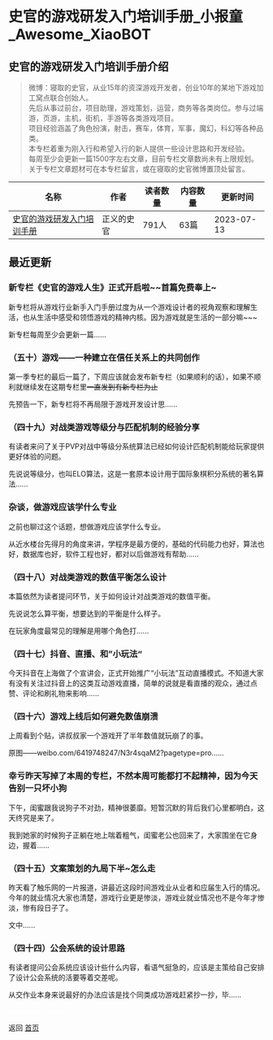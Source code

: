 # 史官的游戏研发入门培训手册_小报童_Awesome_XiaoBOT

## 史官的游戏研发入门培训手册介绍
> 微博：寝取的史官，从业15年的资深游戏开发者，创业10年的某地下游戏加工窝点联合创始人。    
先后从事过前台，项目助理，游戏策划，运营，商务等各类岗位。参与过端游，页游，主机，街机，手游等各类游戏项目。    
项目经验涵盖了角色扮演，射击，赛车，体育，军事，魔幻，科幻等各种品类。    
本专栏着重为刚入行和希望入行的新人提供一些设计思路和开发经验。    
每周至少会更新一篇1500字左右文章，目前专栏文章数尚未有上限规划。    
关于专栏文章题材可在本专栏留言，或在寝取的史官微博置顶处留言。  
  


|名称|作者|读者数量|内容数量|更新时间|
|---|---|---|---|---|
|[史官的游戏研发入门培训手册](https://xiaobot.net/p/sg2201?refer=0b133df9-27dc-423b-8101-639049001c13)|正义的史官|791人|63篇|2023-07-13|

## 最近更新
### 新专栏《史官的游戏人生》正式开启啦~~首篇免费奉上~

新专栏将从游戏行业新手入门手册过度为从一个游戏设计者的视角观察和理解生活，也从生活中感受和领悟游戏的精神内核。因为游戏就是生活的一部分嘛~~~

新专栏每周至少会更新一篇......

### （五十）游戏——一种建立在信任关系上的共同创作

第一季专栏的最后一篇了，下周应该就会发布新专栏（如果顺利的话），如果不顺利就继续发在这期专栏里~~一直发到有新专栏为止~~

先预告一下，新专栏将不再局限于游戏开发设计思......

### （四十九）对战类游戏等级分与匹配机制的经验分享

有读者来问了关于PVP对战中等级分系统算法已经如何设计匹配机制能给玩家提供更好体验的问题。

先说说等级分，也叫ELO算法，这是一套原本设计用于国际象棋积分系统的著名算法......

### 杂谈，做游戏应该学什么专业

之前也聊过这个话题，想做游戏应该学什么专业。

从近水楼台先得月的角度来讲，学程序是最方便的，基础的代码能力也好，算法也好，数据库也好，软件工程也好，都对以后做游戏有帮助......

### （四十八）对战类游戏的数值平衡怎么设计

本篇依然为读者提问环节，关于如何设计对战类游戏的数值平衡。

先说说怎么算平衡，想要达到的平衡是什么样子。

在玩家角度最常见的理解是用哪个角色打......

### （四十七）抖音、直播、和”小玩法“

今天抖音在上海做了个宣讲会，正式开始推广“小玩法”互动直播模式。不知道大家有没有关注过抖音上的这类互动游戏直播，简单的说就是看直播的观众，通过点赞、评论和刷礼物来影响......

### （四十六）游戏上线后如何避免数值崩溃

上周看到个贴，讲叔叔家一个游戏开了半年数值就玩崩了的事。

原图——weibo.com/6419748247/N3r4sqaM2?pagetype=pro......

### 幸亏昨天写掉了本周的专栏，不然本周可能都打不起精神，因为今天告别一只坏小狗

下午，闺蜜跟我说狗子不对劲，精神很萎靡。短暂沉默的背后我们心里都明白，这天终究是来了。

我到她家的时候狗子正躺在地上喘着粗气，闺蜜老公也回来了，大家围坐在它身边，握着......

### （四十五）文案策划的九局下半~怎么走

昨天看了触乐网的一片报道，讲最近这段时间游戏业从业者和应届生入行的情况。今年的就业情况大家也清楚，游戏行业更是惨淡，游戏业就业情况也不是今年才惨淡，惨有段日子了。

文中......

### （四十四）公会系统的设计思路

有读者提问公会系统应该设计些什么内容，看语气挺急的，应该是主策给自己安排了设计公会系统的活要等着交差呢。

从交作业本身来说最好的办法应该是找个同类成功游戏赶紧抄一抄，毕......


<a href="https://github.com/Reno9527/awesome-xiaobot" style="color: white; text-decoration: none;">awesome-xiaobot</a>

返回 [首页](../README.md)
